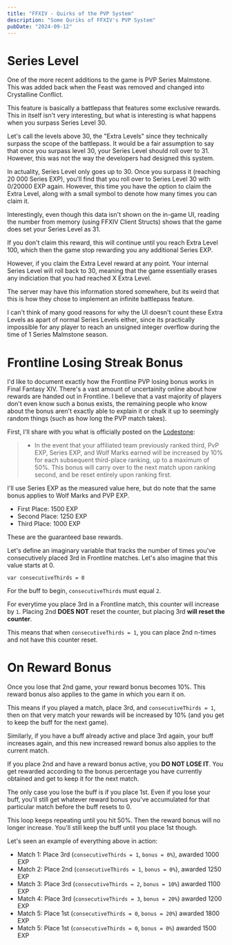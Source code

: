 ```yaml
---
title: "FFXIV - Quirks of the PVP System"
description: "Some Quriks of FFXIV's PVP System"
pubDate: "2024-09-12"
---
```

# Series Level
One of the more recent additions to the game is PVP Series Malmstone. This was added back when the Feast was removed and changed into Crystalline Conflict. 

This feature is basically a battlepass that features some exclusive rewards. This in itself isn't very interesting, but what is interesting is what happens when you surpass Series Level 30.

Let's call the levels above 30, the "Extra Levels" since they technically surpass the scope of the battlepass. It would be a fair assumption to say that once you surpass level 30, your Series Level should roll over to 31. However, this was not the way the developers had designed this system.

In actuality, Series Level only goes up to 30. Once you surpass it (reaching 20 000 Series EXP), you'll find that you roll over to Series Level 30 with 0/20000 EXP again. However, this time you have the option to claim the Extra Level, along with a small symbol to denote how many times you can claim it.

Interestingly, even though this data isn't shown on the in-game UI, reading the number from memory (using FFXIV Client Structs) shows that the game does set your Series Level as 31.

If you don't claim this reward, this will continue until you reach Extra Level 100, which then the game stop rewarding you any additional Series EXP.

However, if you claim the Extra Level reward at any point. Your internal Series Level will roll back to 30, meaning that the game essentially erases any indiciation that you had reached X Extra Level.

The server may have this information stored somewhere, but its weird that this is how they chose to implement an infinite battlepass feature.

I can't think of many good reasons for why the UI doesn't count these Extra Levels as apart of normal Series Levels either, since its practically impossible for any player to reach an unsigned integer overflow during the time of 1 Series Malmstone season.

# Frontline Losing Streak Bonus
I'd like to document exactly how the Frontline PVP losing bonus works in Final Fantasy XIV. There's a vast amount of uncertainity online about how
rewards are handed out in Frontline. I believe that a vast majority of players don't even know such a bonus exists, the remaining people who know about the bonus aren't exactly able to explain it or chalk it up to seemingly random things (such as how long the PVP match takes).

First, I'll share with you what is officially posted on the [Lodestone](https://na.finalfantasyxiv.com/lodestone/playguide/contentsguide/frontline/):
> * In the event that your affiliated team previously ranked third, PvP EXP, Series EXP, and Wolf Marks earned will be increased by 10% for each subsequent third-place ranking, up to a maximum of 50%. This bonus will carry over to the next match upon ranking second, and be reset entirely upon ranking first.

I'll use Series EXP as the measured value here, but do note that the same bonus applies to Wolf Marks and PVP EXP.
- First Place: 1500 EXP
- Second Place: 1250 EXP
- Third Place: 1000 EXP

These are the guaranteed base rewards.

Let's define an imaginary variable that tracks the number of times you've consecutively placed 3rd in Frontline matches. Let's also imagine
that this value starts at 0.
```
var consecutiveThirds = 0
```

For the buff to begin, `consecutiveThirds` must equal `2`.

For everytime you place 3rd in a Frontline match, this counter will increase by `1`. Placing 2nd **DOES NOT** reset the counter, but placing 3rd **will reset the counter**.

This means that when `consecutiveThirds = 1`, you can place 2nd n-times and not have this counter reset.

# On Reward Bonus
Once you lose that 2nd game, your reward bonus becomes 10%. This reward bonus also applies to the game in which you earn it on.

This means if you played a match, place 3rd, and `consecutiveThirds = 1`, then on that very match your rewards will be increased by 10% (and you get to keep the buff for the next game).


Similarly, if you have a buff already active and place 3rd again, your buff increases again, and this new increased reward bonus also applies to the current match.


If you place 2nd and have a reward bonus active, you **DO NOT LOSE IT**. You get rewarded according to the bonus percentage you have currently obtained
and get to keep it for the next match.

The only case you lose the buff is if you place 1st. Even if you lose your buff, you'll still get whatever reward bonus you've accumulated for that particular match before the buff resets to 0.

This loop keeps repeating until you hit 50%. Then the reward bonus will no longer increase. You'll still keep the buff until you place 1st though.



Let's seen an example of everything above in action:
- Match 1: Place 3rd (`consecutiveThirds = 1`, `bonus = 0%`), awarded 1000 EXP
- Match 2: Place 2nd (`consecutiveThirds = 1`, `bonus = 0%`), awarded 1250 EXP
- Match 3: Place 3rd (`consecutiveThirds = 2`, `bonus = 10%`) awarded 1100 EXP
- Match 4: Place 3rd (`consecutiveThirds = 3`, `bonus = 20%`) awarded 1200 EXP
- Match 5: Place 1st (`consecutiveThirds = 0`, `bonus = 20%`) awarded 1800 EXP
- Match 5: Place 1st (`consecutiveThirds = 0`, `bonus = 0%`) awarded 1500 EXP
